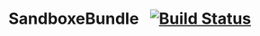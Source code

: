 # SandboxeBundle &nbsp; [![Build Status](https://travis-ci.org/danrevah/SandboxResponseBundle.svg?branch=master)](https://travis-ci.org/danrevah/SandboxResponseBundle)
